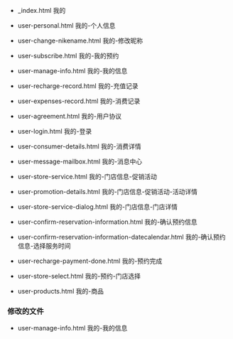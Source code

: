 
- _index.html 我的
- user-personal.html 我的-个人信息
- user-change-nikename.html 我的-修改昵称
- user-subscribe.html 我的-我的预约

- user-manage-info.html 我的-我的信息
- user-recharge-record.html 我的-充值记录
- user-expenses-record.html 我的-消费记录

- user-agreement.html 我的-用户协议
- user-login.html 我的-登录
- user-consumer-details.html 我的-消费详情
- user-message-mailbox.html 我的-消息中心

- user-store-service.html 我的-门店信息-促销活动
- user-promotion-details.html 我的-门店信息-促销活动-活动详情
- user-store-service-dialog.html 我的-门店信息-门店详情

- user-confirm-reservation-information.html 我的-确认预约信息
- user-confirm-reservation-information-datecalendar.html 我的-确认预约信息-选择服务时间
- user-recharge-payment-done.html 我的-预约完成
- user-store-select.html 我的-预约-门店选择
- user-products.html 我的-商品



### 修改的文件

- user-manage-info.html 我的-我的信息